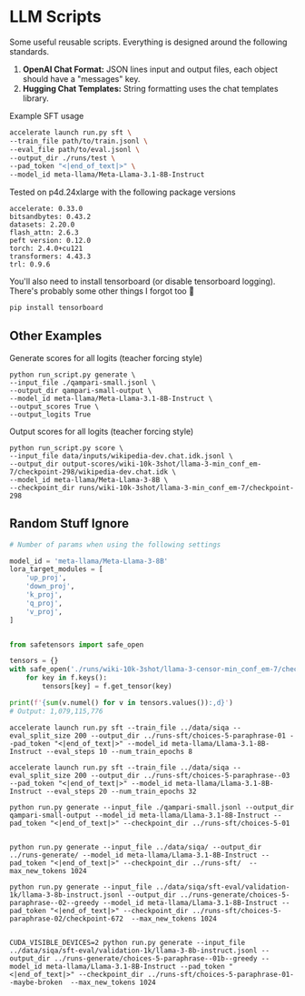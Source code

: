 # LLM Scripts

Some useful reusable scripts.
Everything is designed around the following standards.

1. **OpenAI Chat Format:** JSON lines input and output files, each object should have a "messages" key.
2. **Hugging Chat Templates:** String formatting uses the chat templates library.


Example SFT usage

```sh
accelerate launch run.py sft \
--train_file path/to/train.jsonl \
--eval_file path/to/eval.jsonl \
--output_dir ./runs/test \
--pad_token "<|end_of_text|>" \
--model_id meta-llama/Meta-Llama-3.1-8B-Instruct
```

Tested on p4d.24xlarge with the following package versions

```
accelerate: 0.33.0
bitsandbytes: 0.43.2
datasets: 2.20.0
flash_attn: 2.6.3
peft version: 0.12.0
torch: 2.4.0+cu121
transformers: 4.43.3
trl: 0.9.6
```

You'll also need to install tensorboard (or disable tensorboard logging).
There's probably some other things I forgot too 🐝

```sh
pip install tensorboard
```

## Other Examples

Generate scores for all logits (teacher forcing style)

```shell
python run_script.py generate \
--input_file ./qampari-small.jsonl \
--output_dir qampari-small-output \
--model_id meta-llama/Meta-Llama-3.1-8B-Instruct \
--output_scores True \
--output_logits True
```

Output scores for all logits (teacher forcing style)

```shell
python run_script.py score \
--input_file data/inputs/wikipedia-dev.chat.idk.jsonl \
--output_dir output-scores/wiki-10k-3shot/llama-3-min_conf_em-7/checkpoint-298/wikipedia-dev.chat.idk \
--model_id meta-llama/Meta-Llama-3-8B \
--checkpoint_dir runs/wiki-10k-3shot/llama-3-min_conf_em-7/checkpoint-298
```



## Random Stuff Ignore

```python
# Number of params when using the following settings

model_id = 'meta-llama/Meta-Llama-3-8B'
lora_target_modules = [
    'up_proj',
    'down_proj',
    'k_proj',
    'q_proj',
    'v_proj',
]


from safetensors import safe_open

tensors = {}
with safe_open('./runs/wiki-10k-3shot/llama-3-censor-min_conf_em-7/checkpoint-196/adapter_model.safetensors', framework='pt', device='cpu') as f:
    for key in f.keys():
        tensors[key] = f.get_tensor(key)

print(f'{sum(v.numel() for v in tensors.values()):,d}')
# Output: 1,079,115,776
```

```
accelerate launch run.py sft --train_file ../data/siqa --eval_split_size 200 --output_dir ../runs-sft/choices-5-paraphrase-01 --pad_token "<|end_of_text|>" --model_id meta-llama/Llama-3.1-8B-Instruct --eval_steps 10 --num_train_epochs 8

accelerate launch run.py sft --train_file ../data/siqa --eval_split_size 200 --output_dir ../runs-sft/choices-5-paraphrase--03 --pad_token "<|end_of_text|>" --model_id meta-llama/Llama-3.1-8B-Instruct --eval_steps 20 --num_train_epochs 32
```

```
python run.py generate --input_file ./qampari-small.jsonl --output_dir qampari-small-output --model_id meta-llama/Llama-3.1-8B-Instruct --pad_token "<|end_of_text|>" --checkpoint_dir ../runs-sft/choices-5-01


python run.py generate --input_file ../data/siqa/ --output_dir ../runs-generate/ --model_id meta-llama/Llama-3.1-8B-Instruct --pad_token "<|end_of_text|>" --checkpoint_dir ../runs-sft/  --max_new_tokens 1024

python run.py generate --input_file ../data/siqa/sft-eval/validation-1k/llama-3-8b-instruct.jsonl --output_dir ../runs-generate/choices-5-paraphrase--02--greedy --model_id meta-llama/Llama-3.1-8B-Instruct --pad_token "<|end_of_text|>" --checkpoint_dir ../runs-sft/choices-5-paraphrase-02/checkpoint-672  --max_new_tokens 1024


CUDA_VISIBLE_DEVICES=2 python run.py generate --input_file ../data/siqa/sft-eval/validation-1k/llama-3-8b-instruct.jsonl --output_dir ../runs-generate/choices-5-paraphrase--01b--greedy --model_id meta-llama/Llama-3.1-8B-Instruct --pad_token "<|end_of_text|>" --checkpoint_dir ../runs-sft/choices-5-paraphrase-01--maybe-broken  --max_new_tokens 1024
```